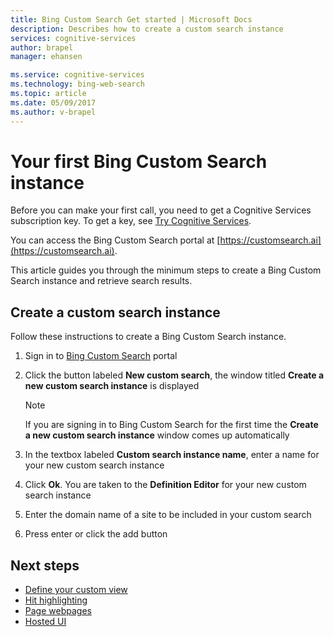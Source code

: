 ```yaml
---
title: Bing Custom Search Get started | Microsoft Docs
description: Describes how to create a custom search instance
services: cognitive-services
author: brapel
manager: ehansen

ms.service: cognitive-services
ms.technology: bing-web-search
ms.topic: article
ms.date: 05/09/2017
ms.author: v-brapel
---
```


# Your first Bing Custom Search instance
Before you can make your first call, you need to get a Cognitive Services subscription key. To get a key, see [Try Cognitive Services](https://azure.microsoft.com/try/cognitive-services/?api=bing-custom-search-api).

You can access the Bing Custom Search portal at [https://customsearch.ai](https://customsearch.ai).

This article guides you through the minimum steps to create a Bing Custom Search instance and retrieve search results.

## Create a custom search instance

Follow these instructions to create a Bing Custom Search instance.

1. Sign in to [Bing Custom Search](https://customsearch.ai) portal
2. Click the button labeled **New custom search**, the window titled **Create a new custom search instance** is displayed

    > [!NOTE]
    > If you are signing in to Bing Custom Search for the first time the **Create a new custom search instance** window comes up automatically

3. In the textbox labeled **Custom search instance name**, enter a name for your new custom search instance
4. Click **Ok**.  You are taken to the **Definition Editor** for your new custom search instance
5. Enter the domain name of a site to be included in your custom search 
6. Press enter or click the add button

## Next steps
- [Define your custom view](./define-your-custom-view.md)
- [Hit highlighting](./hit-highlighting.md)
- [Page webpages](./page-webpages.md)
- [Hosted UI](./hosted-ui.md)
